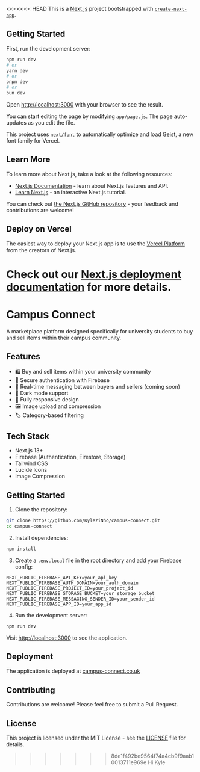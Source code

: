 <<<<<<< HEAD
This is a [Next.js](https://nextjs.org) project bootstrapped with [`create-next-app`](https://github.com/vercel/next.js/tree/canary/packages/create-next-app).

## Getting Started

First, run the development server:

```bash
npm run dev
# or
yarn dev
# or
pnpm dev
# or
bun dev
```

Open [http://localhost:3000](http://localhost:3000) with your browser to see the result.

You can start editing the page by modifying `app/page.js`. The page auto-updates as you edit the file.

This project uses [`next/font`](https://nextjs.org/docs/app/building-your-application/optimizing/fonts) to automatically optimize and load [Geist](https://vercel.com/font), a new font family for Vercel.

## Learn More

To learn more about Next.js, take a look at the following resources:

- [Next.js Documentation](https://nextjs.org/docs) - learn about Next.js features and API.
- [Learn Next.js](https://nextjs.org/learn) - an interactive Next.js tutorial.

You can check out [the Next.js GitHub repository](https://github.com/vercel/next.js) - your feedback and contributions are welcome!

## Deploy on Vercel

The easiest way to deploy your Next.js app is to use the [Vercel Platform](https://vercel.com/new?utm_medium=default-template&filter=next.js&utm_source=create-next-app&utm_campaign=create-next-app-readme) from the creators of Next.js.

Check out our [Next.js deployment documentation](https://nextjs.org/docs/app/building-your-application/deploying) for more details.
=======
# Campus Connect

A marketplace platform designed specifically for university students to buy and sell items within their campus community.

## Features

- 🛍️ Buy and sell items within your university community
- 🔐 Secure authentication with Firebase
- 💬 Real-time messaging between buyers and sellers (coming soon)
- 🌙 Dark mode support
- 📱 Fully responsive design
- 🖼️ Image upload and compression
- 🏷️ Category-based filtering

## Tech Stack

- Next.js 13+
- Firebase (Authentication, Firestore, Storage)
- Tailwind CSS
- Lucide Icons
- Image Compression

## Getting Started

1. Clone the repository:
```bash
git clone https://github.com/KyleziNho/campus-connect.git
cd campus-connect
```

2. Install dependencies:
```bash
npm install
```

3. Create a `.env.local` file in the root directory and add your Firebase config:
```env
NEXT_PUBLIC_FIREBASE_API_KEY=your_api_key
NEXT_PUBLIC_FIREBASE_AUTH_DOMAIN=your_auth_domain
NEXT_PUBLIC_FIREBASE_PROJECT_ID=your_project_id
NEXT_PUBLIC_FIREBASE_STORAGE_BUCKET=your_storage_bucket
NEXT_PUBLIC_FIREBASE_MESSAGING_SENDER_ID=your_sender_id
NEXT_PUBLIC_FIREBASE_APP_ID=your_app_id
```

4. Run the development server:
```bash
npm run dev
```

Visit [http://localhost:3000](http://localhost:3000) to see the application.

## Deployment

The application is deployed at [campus-connect.co.uk](https://campus-connect.co.uk)

## Contributing

Contributions are welcome! Please feel free to submit a Pull Request.

## License

This project is licensed under the MIT License - see the [LICENSE](LICENSE) file for details.
>>>>>>> 8de1f492be9564f74a4cb9f9aab10013711e969e
Hi Kyle